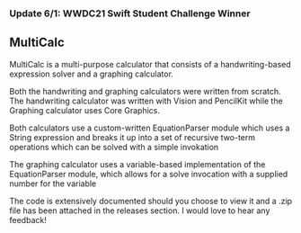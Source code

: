 ### Update 6/1: WWDC21 Swift Student Challenge Winner

## MultiCalc

MultiCalc is a multi-purpose calculator that consists of a handwriting-based expression solver and a graphing calculator.

Both the handwriting and graphing calculators were written from scratch. The handwriting calculator was written with Vision and PencilKit while the Graphing calculator uses Core Graphics.

Both calculators use a custom-written EquationParser module which uses a String expression and breaks it up into a set of recursive two-term operations which can be solved with a simple invokation

The graphing calculator uses a variable-based implementation of the EquationParser module, which allows for a solve invocation with a supplied number for the variable

The code is extensively documented should you choose to view it and a .zip file has been attached in the releases section. I would love to hear any feedback!
